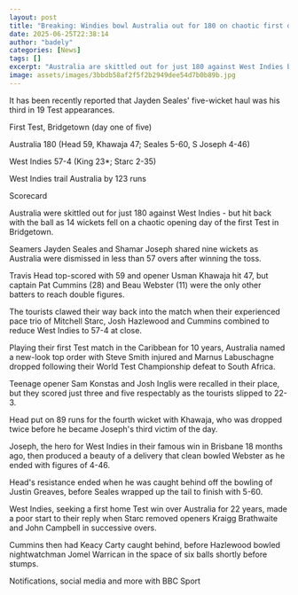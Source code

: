```yaml
---
layout: post
title: "Breaking: Windies bowl Australia out for 180 on chaotic first day"
date: 2025-06-25T22:38:14
author: "badely"
categories: [News]
tags: []
excerpt: "Australia are skittled out for just 180 against West Indies but hit back late on as 14 wickets fall on a chaotic opening day of the first Test in Brid"
image: assets/images/3bbdb58af2f5f2b2949dee54d7b0b89b.jpg
---
```


It has been recently reported that Jayden Seales' five-wicket haul was his third in 19 Test appearances.

First Test,  Bridgetown  (day one of five)

Australia 180 (Head 59, Khawaja 47; Seales 5-60, S Joseph 4-46)

West Indies 57-4 (King 23*; Starc 2-35)

West Indies trail Australia by 123 runs

Scorecard

Australia were skittled out for just 180 against West Indies - but hit back with the ball as 14 wickets fell on a chaotic opening day of the first Test in Bridgetown.

Seamers Jayden Seales and Shamar Joseph shared nine wickets as Australia were dismissed in less than 57 overs after winning the toss.

Travis Head top-scored with 59 and opener Usman Khawaja hit 47, but captain Pat Cummins (28) and Beau Webster (11) were the only other batters to reach double figures.

The tourists clawed their way back into the match when their experienced pace trio of Mitchell Starc, Josh Hazlewood and Cummins combined to reduce West Indies to 57-4 at close.

Playing their first Test match in the Caribbean for 10 years, Australia named a new-look top order with Steve Smith injured and Marnus Labuschagne dropped following their World Test Championship defeat to South Africa.

Teenage opener Sam Konstas and Josh Inglis were recalled in their place, but they scored just three and five respectably as the tourists slipped to 22-3.

Head put on 89 runs for the fourth wicket with Khawaja, who was dropped twice before he became Joseph's third victim of the day.

Joseph, the hero for West Indies in their famous win in Brisbane 18 months ago, then produced a beauty of a delivery that clean bowled Webster as he ended with figures of 4-46.

Head's resistance ended when he was caught behind off the bowling of Justin Greaves, before Seales wrapped up the tail to finish with 5-60.

West Indies, seeking a first home Test win over Australia for 22 years, made a poor start to their reply when Starc removed openers Kraigg Brathwaite and John Campbell in successive overs.

Cummins then had Keacy Carty caught behind, before Hazlewood bowled nightwatchman Jomel Warrican in the space of six balls shortly before stumps.

Notifications, social media and more with BBC Sport

